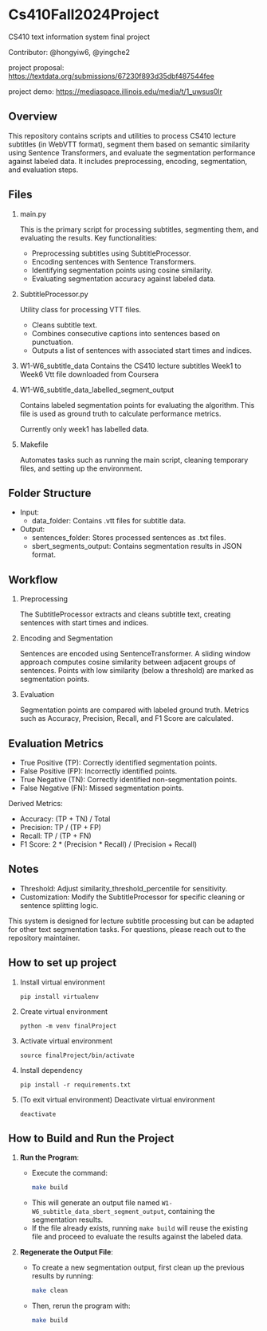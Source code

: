 # Cs410Fall2024Project
CS410 text information system final project

Contributor: @hongyiw6, @yingche2

project proposal: https://textdata.org/submissions/67230f893d35dbf487544fee

project demo: https://mediaspace.illinois.edu/media/t/1_uwsus0lr

## Overview
This repository contains scripts and utilities to process CS410 lecture subtitles (in WebVTT format), segment them based on semantic similarity using Sentence Transformers, and evaluate the segmentation performance against labeled data. It includes preprocessing, encoding, segmentation, and evaluation steps.

## Files
1. main.py

    This is the primary script for processing subtitles, segmenting them, and evaluating the results. Key functionalities:

    - Preprocessing subtitles using SubtitleProcessor.
    - Encoding sentences with Sentence Transformers.
    - Identifying segmentation points using cosine similarity.
    - Evaluating segmentation accuracy against labeled data.

2. SubtitleProcessor.py
    
    Utility class for processing VTT files. 

    - Cleans subtitle text.
    - Combines consecutive captions into sentences based on punctuation.
    - Outputs a list of sentences with associated start times and indices.

3. W1-W6_subtitle_data
    Contains the CS410 lecture subtitles Week1 to Week6 Vtt file downloaded from Coursera

4. W1-W6_subtitle_data_labelled_segment_output
    
    Contains labeled segmentation points for evaluating the algorithm. This file is used as ground truth to calculate performance metrics.

    Currently only week1 has labelled data.

6. Makefile
    
    Automates tasks such as running the main script, cleaning temporary files, and setting up the environment.

## Folder Structure

- Input:
    - data_folder: Contains .vtt files for subtitle data.
- Output:
    - sentences_folder: Stores processed sentences as .txt files.
    - sbert_segments_output: Contains segmentation results in JSON format.

## Workflow
1. Preprocessing

    The SubtitleProcessor extracts and cleans subtitle text, creating sentences with start times and indices.

2. Encoding and Segmentation

    Sentences are encoded using SentenceTransformer.
A sliding window approach computes cosine similarity between adjacent groups of sentences.
Points with low similarity (below a threshold) are marked as segmentation points.

3. Evaluation

    Segmentation points are compared with labeled ground truth.
Metrics such as Accuracy, Precision, Recall, and F1 Score are calculated.

## Evaluation Metrics
- True Positive (TP): Correctly identified segmentation points.
- False Positive (FP): Incorrectly identified points.
- True Negative (TN): Correctly identified non-segmentation points.
- False Negative (FN): Missed segmentation points.

Derived Metrics:
- Accuracy: (TP + TN) / Total
- Precision: TP / (TP + FP)
- Recall: TP / (TP + FN)
- F1 Score: 2 * (Precision * Recall) / (Precision + Recall)

## Notes
- Threshold: Adjust similarity_threshold_percentile for sensitivity.
- Customization: Modify the SubtitleProcessor for specific cleaning or sentence splitting logic.

This system is designed for lecture subtitle processing but can be adapted for other text segmentation tasks. For questions, please reach out to the repository maintainer.


## How to set up project
1. Install virtual environment
    ```
    pip install virtualenv
    ```

2. Create virtual environment
    ```
    python -m venv finalProject
    ```

3. Activate virtual environment
    ```
    source finalProject/bin/activate
    ```

4. Install dependency
    ```
    pip install -r requirements.txt
    ```

5. (To exit virtual environment) Deactivate virtual environment
    ```
    deactivate
    ```
## How to Build and Run the Project

1. **Run the Program**:
   - Execute the command:
     ```bash
     make build
     ```
   - This will generate an output file named `W1-W6_subtitle_data_sbert_segment_output`, containing the segmentation results. 
   - If the file already exists, running `make build` will reuse the existing file and proceed to evaluate the results against the labeled data.

2. **Regenerate the Output File**:
   - To create a new segmentation output, first clean up the previous results by running:
     ```bash
     make clean
     ```
   - Then, rerun the program with:
     ```bash
     make build
     ```